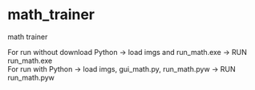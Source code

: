 # math_trainer
math trainer

For run without download Python -> load imgs and run_math.exe -> RUN run_math.exe<br/>
For run with Python -> load imgs, gui_math.py, run_math.pyw -> RUN run_math.pyw
